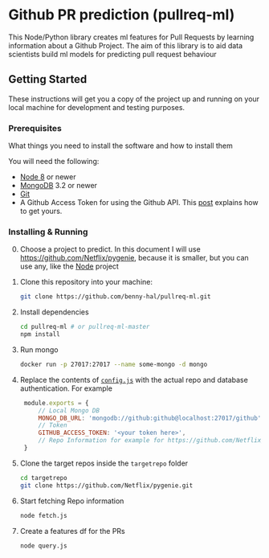 # Github PR prediction (pullreq-ml)


This Node/Python library creates ml features for Pull Requests by learning information about a Github Project. The aim of this library is to aid data scientists build ml models for predicting pull request behaviour 

## Getting Started

These instructions will get you a copy of the project up and running on your local machine for development and testing purposes.

### Prerequisites

What things you need to install the software and how to install them

You will need the following:
* [Node 8](https://nodejs.org/en/download/) or newer
* [MongoDB](https://www.mongodb.com/download-center) 3.2 or newer
* [Git](https://git-scm.com/downloads)
* A Github Access Token for using the Github API. This [post](https://github.com/blog/1509-personal-api-tokens) explains how to get yours.

### Installing & Running

0. Choose a project to predict. In this document I will use https://github.com/Netflix/pygenie, because it is smaller, but you can use any, like the [Node](https://github.com/nodejs/node/) project
1. Clone this repository into your machine:

    ```bash
    git clone https://github.com/benny-hal/pullreq-ml.git
    ```
2. Install dependencies
   ```bash
   cd pullreq-ml # or pullreq-ml-master
   npm install
   ```
3. Run mongo
   ```bash
   docker run -p 27017:27017 --name some-mongo -d mongo
   ```
4. Replace the contents of [`config.js`](config.js) with the actual repo and database authentication. For example
   ```javascript
    module.exports = {
        // Local Mongo DB
        MONGO_DB_URL: 'mongodb://github:github@localhost:27017/github',
        // Token
        GITHUB_ACCESS_TOKEN: '<your token here>',
        // Repo Information for example for https://github.com/Netflix/pygenie you should put
    }
   ```
5. Clone the target repos inside the `targetrepo` folder
   ```bash
   cd targetrepo
   git clone https://github.com/Netflix/pygenie.git 
   ```
6. Start fetching Repo information
   ```bash
   node fetch.js
   ```
7. Create a features df for the PRs
   ```bash
   node query.js
   ```
